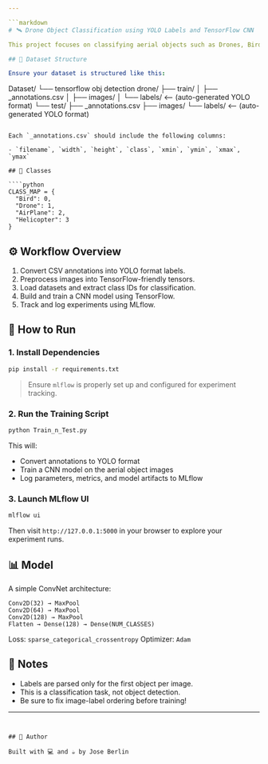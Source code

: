 ```yaml
---

```markdown
# 🛰️ Drone Object Classification using YOLO Labels and TensorFlow CNN

This project focuses on classifying aerial objects such as Drones, Birds, Helicopters, and Airplanes from images using YOLO-annotated data and a Convolutional Neural Network built with TensorFlow.

## 📁 Dataset Structure

Ensure your dataset is structured like this:

```

Dataset/
└── tensorflow obj detection drone/
├── train/
│   ├── \_annotations.csv
│   ├── images/
│   └── labels/      <-- (auto-generated YOLO format)
└── test/
├── \_annotations.csv
├── images/
└── labels/      <-- (auto-generated YOLO format)

````

Each `_annotations.csv` should include the following columns:

- `filename`, `width`, `height`, `class`, `xmin`, `ymin`, `xmax`, `ymax`

## 🧠 Classes

````python
CLASS_MAP = {
  "Bird": 0,
  "Drone": 1,
  "AirPlane": 2,
  "Helicopter": 3
}
````


## ⚙️ Workflow Overview

1. Convert CSV annotations into YOLO format labels.
2. Preprocess images into TensorFlow-friendly tensors.
3. Load datasets and extract class IDs for classification.
4. Build and train a CNN model using TensorFlow.
5. Track and log experiments using MLflow.

## 🚀 How to Run

### 1. Install Dependencies

```bash
pip install -r requirements.txt
```

> Ensure `mlflow` is properly set up and configured for experiment tracking.

### 2. Run the Training Script

```bash
python Train_n_Test.py
```

This will:

* Convert annotations to YOLO format
* Train a CNN model on the aerial object images
* Log parameters, metrics, and model artifacts to MLflow

### 3. Launch MLflow UI

```bash
mlflow ui
```

Then visit `http://127.0.0.1:5000` in your browser to explore your experiment runs.

## 📊 Model

A simple ConvNet architecture:

```text
Conv2D(32) → MaxPool
Conv2D(64) → MaxPool
Conv2D(128) → MaxPool
Flatten → Dense(128) → Dense(NUM_CLASSES)
```

Loss: `sparse_categorical_crossentropy`
Optimizer: `Adam`

## 🧪 Notes

* Labels are parsed only for the first object per image.
* This is a classification task, not object detection.
* Be sure to fix image-label ordering before training!

---
```


## 🧠 Author

Built with 💻 and ☕ by Jose Berlin